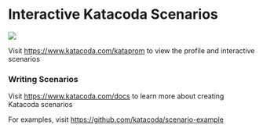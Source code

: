 # Interactive Katacoda Scenarios

[![](http://shields.katacoda.com/katacoda/kataprom/count.svg)](https://www.katacoda.com/kataprom "Get your profile on Katacoda.com")

Visit https://www.katacoda.com/kataprom to view the profile and interactive scenarios

### Writing Scenarios
Visit https://www.katacoda.com/docs to learn more about creating Katacoda scenarios

For examples, visit https://github.com/katacoda/scenario-example
